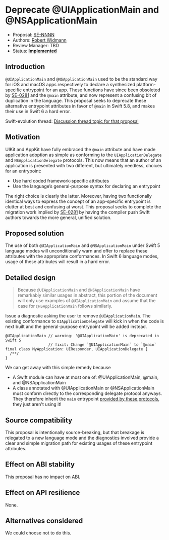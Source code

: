 # Deprecate @UIApplicationMain and @NSApplicationMain

* Proposal: [SE-NNNN](NNNN-filename.md)
* Authors: [Robert Widmann](https://github.com/codafi)
* Review Manager: TBD
* Status: **[Implemented](https://github.com/apple/swift/pull/62151)**

## Introduction

`@UIApplicationMain` and `@NSApplicationMain` used to be the standard way for iOS and macOS apps respectively to declare a synthesized platform-specific entrypoint for an app. These functions have since been obsoleted by [SE-0281](https://github.com/apple/swift-evolution/blob/main/proposals/0281-main-attribute.md) and the `@main` attribute, and now represent a confusing bit of duplication in the language. This proposal seeks to deprecate these alternative entrypoint attributes in favor of `@main` in Swift 5.8, and makes their use in Swift 6 a hard error.

Swift-evolution thread: [Discussion thread topic for that proposal](https://forums.swift.org/t/deprecate-uiapplicationmain-and-nsapplicationmain/)

## Motivation

UIKit and AppKit have fully embraced the `@main` attribute and have made application adoption as simple as conforming to the `UIApplicationDelegate` and `NSApplicationDelegate` protocols. This now means that an author of an application is presented with two different, but ultimately needless, choices for an entrypoint:

* Use hard coded framework-specific attributes
* Use the language’s general-purpose syntax for declaring an entrypoint

The right choice is clearly the latter. Moreover, having two functionally identical ways to express the concept of an app-specific entrypoint is clutter at best and confusing at worst. This proposal seeks to complete the migration work implied by [SE-0281](https://github.com/apple/swift-evolution/blob/main/proposals/0281-main-attribute.md) by having the compiler push Swift authors towards the more general, unified solution.

## Proposed solution

The use of both `@UIApplicationMain` and `@NSApplicationMain` under Swift 5 language modes will unconditionally warn and offer to replace these attributes with the appropriate conformances. In Swift 6 language modes, usage of these attributes will result in a hard error.

## Detailed design

>Because `@UIApplicationMain` and `@NSApplicationMain` have remarkably similar usages in abstract, this portion of the document will only use examples of `@UIApplicationMain` and assume that the case for `@NSApplicationMain` follows similarly.


Issue a diagnostic asking the user to remove `@UIApplicationMain`. The existing conformance to `UIApplicationDelegate` will kick in when the code is next built and the general-purpose entrypoint will be added instead.

```
@UIApplicationMain // warning: '@UIApplicationMain' is deprecated in Swift 5
                   // fixit: Change `@UIApplicationMain` to `@main`
final class MyApplication: UIResponder, UIApplicationDelegate {
  /**/
}
```

We can get away with this simple remedy because 
- A Swift module can have at most one of: @UIApplicationMain, @main, and @NSApplicationMain
- A class annotated with @UIApplicationMain or @NSApplicationMain must conform directly to the corresponding delegate protocol anyways. They therefore inherit the `main` entrypoint [provided by these protocols](https://developer.apple.com/documentation/uikit/uiapplicationdelegate/3656306-main), they just aren't using it!

## Source compatibility

This proposal is intentionally source-breaking, but that breakage is relegated to a new language mode and the diagnostics involved provide a clear and simple migration path for existing usages of these entrypoint attributes.

## Effect on ABI stability

This proposal has no impact on ABI.

## Effect on API resilience

None.

## Alternatives considered

We could choose not to do this.
